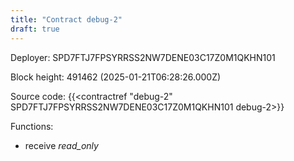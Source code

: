 ```yaml
---
title: "Contract debug-2"
draft: true
---
```

Deployer: SPD7FTJ7FPSYRRSS2NW7DENE03C17Z0M1QKHN101


 



Block height: 491462 (2025-01-21T06:28:26.000Z)

Source code: {{<contractref "debug-2" SPD7FTJ7FPSYRRSS2NW7DENE03C17Z0M1QKHN101 debug-2>}}

Functions:

* receive _read_only_
